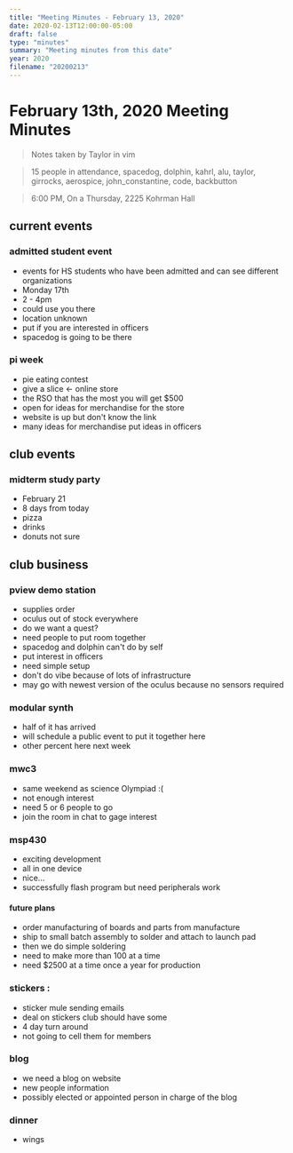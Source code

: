 ```yaml
---
title: "Meeting Minutes - February 13, 2020"
date: 2020-02-13T12:00:00-05:00
draft: false
type: "minutes"
summary: "Meeting minutes from this date"
year: 2020
filename: "20200213"
---
```


# February 13th, 2020 Meeting Minutes
> Notes taken by Taylor in vim

> 15 people in attendance, spacedog, dolphin, kahrl, alu, taylor, girrocks, aerospice, john_constantine, code, backbutton

> 6:00 PM, On a Thursday, 2225 Kohrman Hall

## current events

### admitted student event
-  events for HS students who have been admitted and can see different  organizations
- Monday 17th
- 2 - 4pm
- could use you there
- location unknown 
- put if you are interested in officers
- spacedog is going to be there

### pi week
- pie eating contest
- give a slice <- online store
- the RSO that has the most you will get $500
- open for ideas for merchandise for the store
- website is up but don't know the link
- many ideas for merchandise  put ideas in officers

## club events

### midterm study party
- February 21
- 8 days from today
- pizza
- drinks 
- donuts not sure

## club business

### pview demo station
- supplies order
- oculus out of stock everywhere
- do we want a quest?
- need people to put room together
- spacedog and dolphin can't do by self
- put interest in officers
- need simple setup 
- don't do vibe because of lots of infrastructure
- may go with newest version of the oculus because no sensors required

### modular synth
- half of it has arrived
- will schedule a public event to put it together here
- other percent here next week

### mwc3
- same weekend as science Olympiad :(
-  not enough interest
-  need 5 or 6 people to go
-   join the room in chat to gage interest

### msp430
- exciting development 
-  all in one device
-  nice... 
- successfully flash program but need peripherals work

####  future plans
- order manufacturing of boards and parts from manufacture
- ship to small batch assembly to solder and attach to launch pad
- then we do simple soldering
- need to make more than 100 at a time
- need $2500 at a time once a year for production

### stickers :
- sticker mule sending emails
- deal on  stickers club should have some
- 4 day turn around
-  not going to cell them for members

### blog 
- we need a blog on website
-  new people information 
-  possibly elected or appointed person in charge of the blog

### dinner
- wings
